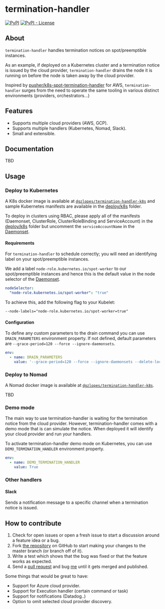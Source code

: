# termination-handler
[![PyPI](https://img.shields.io/pypi/v/cloud-detect.svg)](https://pypi.org/project/termination-handler/)
[![PyPI - License](https://img.shields.io/pypi/l/cloud-detect.svg)](https://github.com/dgzlopes/termination-handler/blob/master/LICENSE.md)
## About
`termination-handler` handles termination notices on spot/preemptible instances.

As an example, if deployed on a Kubernetes cluster and a termination notice is issued by the cloud provider, `termination-handler` drains the node it is running on before the node is taken away by the cloud provider.

Inspired by [pusher/k8s-spot-termination-handler](https://github.com/pusher/k8s-spot-termination-handler) for AWS, `termination-handler` surges from the need to operate the same tooling in various distinct environments (providers, orchestrators...)

## Features
- Supports multiple cloud providers (AWS, GCP).
- Supports multiple handlers (Kubernetes, Nomad, Slack).
- Small and extensible.

## Documentation
TBD
## Usage
### Deploy to Kubernetes

A K8s docker image is available at [`dgzlopes/termination-handler-k8s`](https://hub.docker.com/r/dgzlopes/termination-handler-k8s) and sample Kubernetes manifests are available in the [deploy/k8s](deploy/k8s) folder.

To deploy in clusters using RBAC, please apply all of the manifests (Daemonset, ClusterRole, ClusterRoleBinding and ServiceAccount) in the [deploy/k8s](deploy/k8s) folder but uncomment the `serviceAccountName` in the [Daemonset](deploy/k8s/daemonset.yaml).

#### Requirements

For `termination-handler` to schedule correctly; you will need an identifying label on your spot/preemptible instances.

We add a label `node-role.kubernetes.io/spot-worker` to our spot/preemptible instances and hence this is the default value in the node selector of the [Daemonset](deploy/k8s/daemonset.yaml).
```yaml
nodeSelector:
  "node-role.kubernetes.io/spot-worker": "true"
```
To achieve this, add the following flag to your Kubelet:
```
--node-labels="node-role.kubernetes.io/spot-worker=true"
```

#### Configuration

To define any custom parameters to the drain command you can use `DRAIN_PARAMETERS` environment property. If not defined, default parameters are `--grace-period=120 --force --ignore-daemonsets`.
```yaml
env:
  - name: DRAIN_PARAMETERS
    value: '--grace-period=120 --force --ignore-daemonsets --delete-local-data'
```
### Deploy to Nomad
A Nomad docker image is available at [`dgzlopes/termination-handler-k8s`](https://hub.docker.com/r/dgzlopes/termination-handler-nomad).

TBD

### Demo mode

The main way to use termination-handler is waiting for the termination notice from the cloud provider. However, termination-handler comes with a demo mode that is can simulate the notice. When deployed it will identify your cloud provider and run your handlers.

To activate termination-handler demo mode on Kubernetes, you can use `DEMO_TERMINATION_HANDLER` environment property.
```yaml
env:
  - name: DEMO_TERMINATION_HANDLER
    value: True
```

### Other handlers
#### Slack
Sends a notification message to a specific channel when a termination notice is issued.

## How to contribute
1. Check for open issues or open a fresh issue to start a discussion around a feature idea or a bug.
2. Fork [the repository](https://github.com/dgzlopes/termination-handler) on GitHub to start making your changes to the master branch (or branch off of it).
3. Write a test which shows that the bug was fixed or that the feature works as expected.
4. Send a [pull request](https://help.github.com/en/articles/creating-a-pull-request-from-a-fork) and bug [me](https://github.com/dgzlopes) until it gets merged and published.

Some things that would be great to have:
- Support for Azure cloud provider.
- Support for Execution handler (certain command or task)
- Support for notifications (Datadog..)
- Option to omit selected cloud provider discovery.

